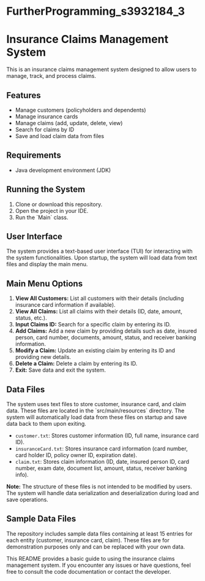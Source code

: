# FurtherProgramming_s3932184_3

<!DOCTYPE html>
<html lang="en">
<head>
  <meta charset="UTF-8">
  <meta name="viewport" content="width=device-width, initial-scale=1.0">
  <title>Insurance Claims Management System</title>
</head>
<body>
  <h1>Insurance Claims Management System</h1>

  <p>This is an insurance claims management system designed to allow users to manage, track, and process claims.</p>

  <h2>Features</h2>

  <ul>
    <li>Manage customers (policyholders and dependents)</li>
    <li>Manage insurance cards</li>
    <li>Manage claims (add, update, delete, view)</li>
    <li>Search for claims by ID</li>
    <li>Save and load claim data from files</li>
  </ul>

  <h2>Requirements</h2>

  <ul>
    <li>Java development environment (JDK)</li>
  </ul>

  <h2>Running the System</h2>

  <ol>
    <li>Clone or download this repository.</li>
    <li>Open the project in your IDE.</li>
    <li>Run the `Main` class.</li>
  </ol>

  <h2>User Interface</h2>

  <p>The system provides a text-based user interface (TUI) for interacting with the system functionalities. Upon startup, the system will load data from text files and display the main menu.</p>

  <h2>Main Menu Options</h2>

  <ol>
    <li><strong>View All Customers:</strong> List all customers with their details (including insurance card information if available).</li>
    <li><strong>View All Claims:</strong> List all claims with their details (ID, date, amount, status, etc.).</li>
    <li><strong>Input Claims ID:</strong> Search for a specific claim by entering its ID.</li>
    <li><strong>Add Claims:</strong> Add a new claim by providing details such as date, insured person, card number, documents, amount, status, and receiver banking information.</li>
    <li><strong>Modify a Claim:</strong> Update an existing claim by entering its ID and providing new details.</li>
    <li><strong>Delete a Claim:</strong> Delete a claim by entering its ID.</li>
    <li><strong>Exit:</strong> Save data and exit the system.</li>
  </ol>

  <h2>Data Files</h2>

  <p>The system uses text files to store customer, insurance card, and claim data. These files are located in the `src/main/resources` directory. The system will automatically load data from these files on startup and save data back to them upon exiting.</p>

  <ul>
    <li><code>customer.txt</code>: Stores customer information (ID, full name, insurance card ID).</li>
    <li><code>insuranceCard.txt</code>: Stores insurance card information (card number, card holder ID, policy owner ID, expiration date).</li>
    <li><code>claim.txt</code>: Stores claim information (ID, date, insured person ID, card number, exam date, document list, amount, status, receiver banking info).</li>
  </ul>

  <p><strong>Note:</strong> The structure of these files is not intended to be modified by users. The system will handle data serialization and deserialization during load and save operations.</p>

  <h2>Sample Data Files</h2>

  <p>The repository includes sample data files containing at least 15 entries for each entity (customer, insurance card, claim). These files are for demonstration purposes only and can be replaced with your own data.</p>

  <p>This README provides a basic guide to using the insurance claims management system. If you encounter any issues or have questions, feel free to consult the code documentation or contact the developer.</p>
</body>
</html>
